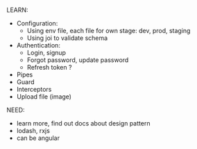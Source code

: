 LEARN:

- Configuration:
  - Using env file, each file for own stage: dev, prod, staging
  - Using joi to validate schema
- Authentication:
  - Login, signup
  - Forgot password, update password
  - Refresh token ?
- Pipes
- Guard
- Interceptors
- Upload file (image)

NEED:

- learn more, find out docs about design pattern
- lodash, rxjs
- can be angular
